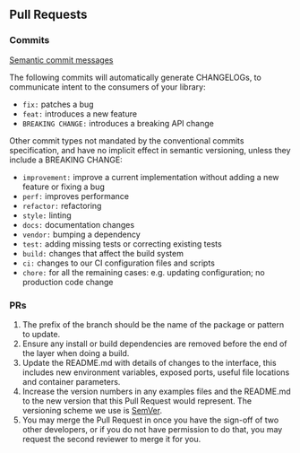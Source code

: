 ## Pull Requests

### Commits

[Semantic commit messages](https://www.conventionalcommits.org/en/v1.0.0-beta.4/)

The following commits will automatically generate CHANGELOGs, to communicate intent to the consumers of your library:

- `fix:` patches a bug
- `feat:` introduces a new feature
- `BREAKING CHANGE:` introduces a breaking API change

Other commit types not mandated by the conventional commits specification, and have no implicit effect in semantic versioning, unless they include a BREAKING CHANGE:

- `improvement:` improve a current implementation without adding a new feature or fixing a bug
- `perf:` improves performance
- `refactor:` refactoring
- `style:` linting
- `docs:` documentation changes
- `vendor:` bumping a dependency
- `test:` adding missing tests or correcting existing tests
- `build:` changes that affect the build system
- `ci:` changes to our CI configuration files and scripts
- `chore:` for all the remaining cases: e.g. updating configuration; no production code change

### PRs

1. The prefix of the branch should be the name of the package or pattern to update.
2. Ensure any install or build dependencies are removed before the end of the layer when doing a
   build.
3. Update the README.md with details of changes to the interface, this includes new environment
   variables, exposed ports, useful file locations and container parameters.
4. Increase the version numbers in any examples files and the README.md to the new version that this
   Pull Request would represent. The versioning scheme we use is [SemVer](http://semver.org/).
5. You may merge the Pull Request in once you have the sign-off of two other developers, or if you
   do not have permission to do that, you may request the second reviewer to merge it for you.
